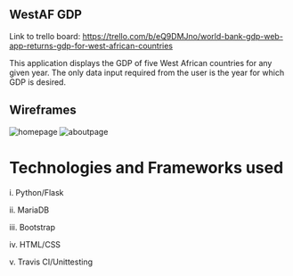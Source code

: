 ## WestAF GDP
Link to trello board: https://trello.com/b/eQ9DMJno/world-bank-gdp-web-app-returns-gdp-for-west-african-countries

This application displays the GDP of five West African countries for any given year.
The only data input required from the user is the year for which GDP is desired.

## Wireframes
![homepage](https://user-images.githubusercontent.com/37074603/46359134-7a8cad80-c660-11e8-914e-8962d9cb0f37.png)
![aboutpage](https://user-images.githubusercontent.com/37074603/46359152-824c5200-c660-11e8-91ae-452a79c61ecd.png)

# Technologies and Frameworks used
i.   Python/Flask

ii.  MariaDB

iii. Bootstrap

iv.  HTML/CSS

v.   Travis CI/Unittesting
